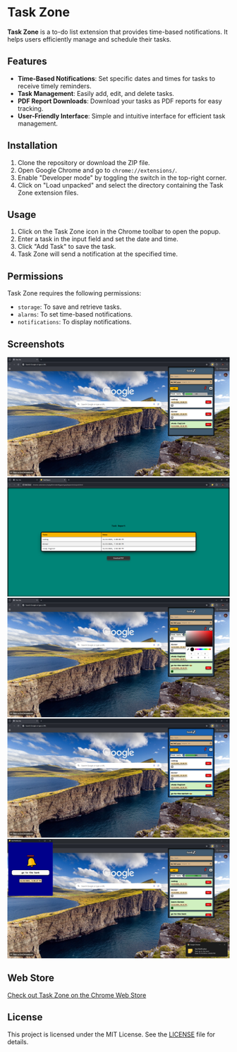 # Task Zone

**Task Zone** is a to-do list extension that provides time-based notifications. It helps users efficiently manage and schedule their tasks.

## Features

- **Time-Based Notifications**: Set specific dates and times for tasks to receive timely reminders.
- **Task Management**: Easily add, edit, and delete tasks.
- **PDF Report Downloads**: Download your tasks as PDF reports for easy tracking.
- **User-Friendly Interface**: Simple and intuitive interface for efficient task management.

## Installation

1. Clone the repository or download the ZIP file.
2. Open Google Chrome and go to `chrome://extensions/`.
3. Enable "Developer mode" by toggling the switch in the top-right corner.
4. Click on "Load unpacked" and select the directory containing the Task Zone extension files.

## Usage

1. Click on the Task Zone icon in the Chrome toolbar to open the popup.
2. Enter a task in the input field and set the date and time.
3. Click "Add Task" to save the task.
4. Task Zone will send a notification at the specified time.

## Permissions

Task Zone requires the following permissions:
- `storage`: To save and retrieve tasks.
- `alarms`: To set time-based notifications.
- `notifications`: To display notifications.

## Screenshots

![Task Zone Screenshot 1](https://github.com/Toqxin/Task-Zone/blob/main/Screenshots/taskzone1.png)
![Task Zone Screenshot 2](https://github.com/Toqxin/Task-Zone/blob/main/Screenshots/taskzone2.png)
![Task Zone Screenshot 3](https://github.com/Toqxin/Task-Zone/blob/main/Screenshots/taskzone3.png)
![Task Zone Screenshot 4](https://github.com/Toqxin/Task-Zone/blob/main/Screenshots/taskzone4.png)
![Task Zone Screenshot 5](https://github.com/Toqxin/Task-Zone/blob/main/Screenshots/taskzone5.png)

## Web Store

[Check out Task Zone on the Chrome Web Store](https://chromewebstore.google.com/detail/task-zone/oekhjgjgjjdkhkeioligpchaaleafdnh)

## License

This project is licensed under the MIT License. See the [LICENSE](./LICENSE) file for details.
